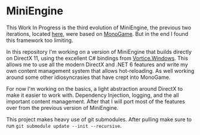 # MiniEngine

This Work In Progress is the third evolution of MiniEngine, the previous two iterations, located [here](https://github.com/roy-t/MiniRTS), were based on [MonoGame](https://www.monogame.net/). But in the end I found this framework too limiting. 

In this repository I'm working on a version of MiniEngine that builds directly on DirectX 11, using the excellent C# bindings from [Vortice.Windows](https://github.com/amerkoleci/Vortice.Windows/). This allows me to use all the modern DirectX and .NET 6 features and write my own content management system that allows hot-reloading. As well working around some other idiosyncrasies that have crept into MonoGame.

For now I'm working on the basics, a light abstraction around DirectX to make it easier to work with. Dependency Injection, logging, and the all important content management. After that I will port most of the features over from the previous version of MiniEngine.


This project makes heavy use of git submodules. After pulling make sure to run `git submodule update --init --recursive`.